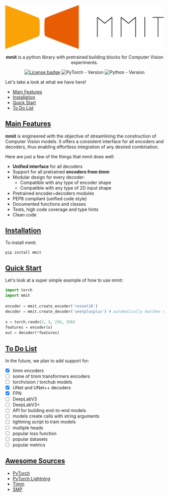 ![LogoTitle](docs/source/_static/logo/logo_title.png)

<!--Introduction-->

<div align="center">

 **mmit** is a python library with pretrained building blocks for Computer Vision experiments.

[![License badge](https://img.shields.io/github/license/abcamiletto/mmit?style=for-the-badge)](https://github.com/abcamiletto/mmit/blob/master/LICENSE)
![PyTorch - Version](https://img.shields.io/badge/PYTORCH-1.10+-red?style=for-the-badge&logo=pytorch)
![Python - Version](https://img.shields.io/badge/PYTHON-3.8+-red?style=for-the-badge&logo=python&logoColor=white)

</div>
<!--End Introduction-->

Let's take a look at what we have here!

- [Main Features](#main-features-)
- [Installation](#installation-)
- [Quick Start](#quick-start-)
- [To Do List](#to-do-list)

## [Main Features](#main-features) <!--Main Features-->

**mmit** is engineered with the objective of streamlining the construction of Computer Vision models. It offers a consistent interface for all encoders and decoders, thus enabling effortless integration of any desired combination.

Here are just a few of the things that mmit does well:

- **Unified interface** for all decoders
- Support for all pretrained **encoders from timm**
- Modular design for every decoder:
  - Compatible with any type of encoder shape
  - Compatible with any type of 2D input shape
- Pretrained encoder+decoders modules
- PEP8 compliant (unified code style)
- Documented functions and classes
- Tests, high code coverage and type hints
- Clean code
<!--End Main Features-->
## [Installation](#installation) <!--Installation-->

To install mmit:

```console
pip install mmit
```
<!--End Installation-->

## [Quick Start](#quick-start) <!--Quick Start-->

Let's look at a super simple example of how to use mmit:

```python
import torch
import mmit

encoder = mmit.create_encoder('resnet18')
decoder = mmit.create_decoder('unetplusplus') # automatically matches encoder output shape!

x = torch.randn(2, 3, 256, 256)
features = encoder(x)
out = decoder(*features)
```
<!--End Quick Start-->
## [To Do List](#to-do-list)

In the future, we plan to add support for:

- [x] timm encoders
- [ ] some of timm transformers encoders
- [ ] torchvision / torchub models
- [x] UNet and UNet++ decoders
- [x] FPN
- [ ] DeepLabV3
- [ ] DeepLabV3+
- [ ] API for building end-to-end models
- [ ] models create calls with string arguments
- [ ] lightning script to train models
- [ ] multiple heads
- [ ] popular loss function
- [ ] popular datasets
- [ ] popular metrics

## [Awesome Sources](#awesome-sources) <!-- omit in toc -->

- [PyTorch](https://pytorch.org/)
- [PyTorch Lightning](https://www.pytorchlightning.ai/)
- [Timm](https://github.com/huggingface/pytorch-image-models)
- [SMP](https://github.com/qubvel/segmentation_models.pytorch)
